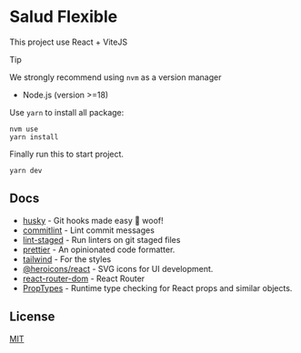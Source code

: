 # Salud Flexible

This project use React + ViteJS

> [!TIP]
> We strongly recommend using `nvm` as a version manager

- Node.js (version >=18)

Use `yarn` to install all package:

```console
nvm use
yarn install
```

Finally run this to start project.

```console
yarn dev
```

## Docs

- [husky](https://github.com/typicode/husky) - Git hooks made easy 🐶 woof!
- [commitlint](https://github.com/conventional-changelog/commitlint) - Lint commit messages
- [lint-staged](https://github.com/lint-staged/lint-staged) - Run linters on git staged files
- [prettier](https://github.com/prettier/prettier) - An opinionated code formatter.
- [tailwind](https://tailwindcss.com/docs/guides/vite) - For the styles
- [@heroicons/react](https://github.com/tailwindlabs/heroicons) - SVG icons for UI development.
- [react-router-dom](https://reactrouter.com/en/main/start/overview) - React Router
- [PropTypes](https://www.npmjs.com/package/prop-types) - Runtime type checking for React props and similar objects.

## License

[MIT](LICENSE)

